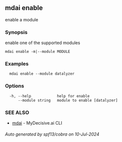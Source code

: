 ## mdai enable

enable a module

### Synopsis

enable one of the supported modules

```
mdai enable -m|--module MODULE
```

### Examples

```
  mdai enable --module datalyzer
```

### Options

```
  -h, --help            help for enable
      --module string   module to enable [datalyzer]
```

### SEE ALSO

* [mdai](mdai.md)	 - MyDecisive.ai CLI

###### Auto generated by spf13/cobra on 10-Jul-2024
